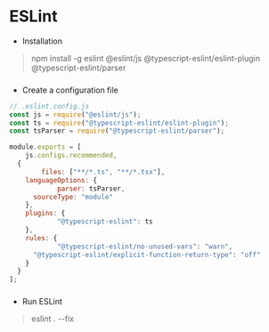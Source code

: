 # ESLint

- Installation
> npm install -g eslint @eslint/js @typescript-eslint/eslint-plugin @typescript-eslint/parser

###

- Create a configuration file
```js
// .eslint.config.js
const js = require("@eslint/js");
const ts = require("@typescript-eslint/eslint-plugin");
const tsParser = require("@typescript-eslint/parser");

module.exports = [
	js.configs.recommended,
  {
		files: ["**/*.ts", "**/*.tsx"],
    languageOptions: {
			parser: tsParser,
      sourceType: "module"
    },
    plugins: {
			"@typescript-eslint": ts
    },
    rules: {
			"@typescript-eslint/no-unused-vars": "warn",
      "@typescript-eslint/explicit-function-return-type": "off"
    }
  }
];
```

###

- Run ESLint
> eslint . --fix

